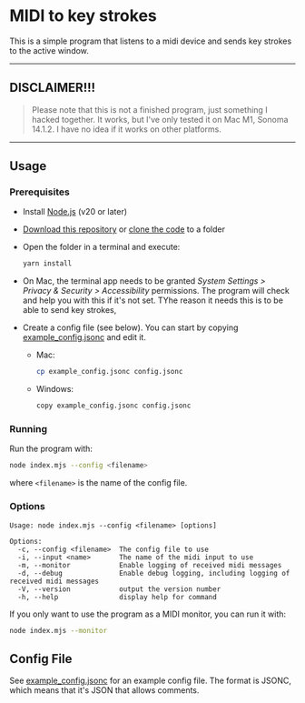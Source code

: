 # MIDI to key strokes

This is a simple program that listens to a midi device and sends key strokes to the active window.

---

## DISCLAIMER!!!

> Please note that this is not a finished program, just something I hacked together. It works, but I've only tested it on Mac M1, Sonoma 14.1.2.
> I have no idea if it works on other platforms.

---

## Usage

### Prerequisites

- Install [Node.js](https://nodejs.org/en/) (v20 or later)
- [Download this repository](https://docs.github.com/en/repositories/working-with-files/using-files/downloading-source-code-archives#downloading-source-code-archives-from-the-repository-view) or [clone the code](https://docs.github.com/en/repositories/creating-and-managing-repositories/cloning-a-repository) to a folder
- Open the folder in a terminal and execute:

  ```sh
  yarn install
  ```

- On Mac, the terminal app needs to be granted _System Settings > Privacy & Security > Accessibility_ permissions. The program will check and help you with this if it's not set. TYhe reason it needs this is to be able to send key strokes,

- Create a config file (see below). You can start by copying [example_config.jsonc](example_config.jsonc) and edit it.

  - Mac:

    ```sh
    cp example_config.jsonc config.jsonc
    ```

  - Windows:

    ```sh
    copy example_config.jsonc config.jsonc
    ```

### Running

Run the program with:

```sh
node index.mjs --config <filename>
```

where `<filename>` is the name of the config file.

### Options

```text
Usage: node index.mjs --config <filename> [options]

Options:
  -c, --config <filename>  The config file to use
  -i, --input <name>       The name of the midi input to use
  -m, --monitor            Enable logging of received midi messages
  -d, --debug              Enable debug logging, including logging of received midi messages
  -V, --version            output the version number
  -h, --help               display help for command
```

If you only want to use the program as a MIDI monitor, you can run it with:

```sh
node index.mjs --monitor
```

## Config File

See [example_config.jsonc](example_config.jsonc) for an example config file.
The format is JSONC, which means that it's JSON that allows comments.
